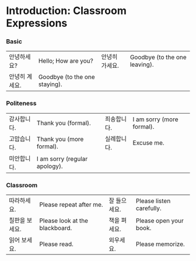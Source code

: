 # Introduction: Classroom Expressions

### Basic

|                |                               |                |                               |
| -------------- | ----------------------------- | -------------- | ----------------------------- |
| 안녕하세요?    | Hello; How are you?           | 안녕히 가세요. | Goodbye (to the one leaving). |
| 안녕히 계세요. | Goodbye (to the one staying). |                |                               |

### Politeness

|             |                               |             |                           |
| ----------- | ----------------------------- | ----------- | ------------------------- |
| 감사합니다. | Thank you (formal).           | 죄송합니다. | I am sorry (more formal). |
| 고맙습니다. | Thank you (more formal).      | 실례합니다. | Excuse me.                |
| 미안합니다. | I am sorry (regular apology). |             |                           |

### Classroom

|                |                                |              |                          |
| -------------- | ------------------------------ | ------------ | ------------------------ |
| 따라하세요.    | Please repeat after me.        | 잘 들으세요. | Please listen carefully. |
| 칠판을 보세요. | Please look at the blackboard. | 책을 펴세요. | Please open your book.   |
| 읽어 보세요.   | Please read.                   | 외우세요.    | Please memorize.         |

